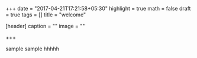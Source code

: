 +++
date = "2017-04-21T17:21:58+05:30"
highlight = true
math = false
draft = true
tags = []
title = "welcome"

[header]
  caption = ""
  image = ""

+++

sample sample
hhhhh